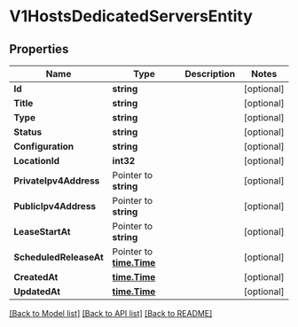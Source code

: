 # V1HostsDedicatedServersEntity

## Properties

Name | Type | Description | Notes
------------ | ------------- | ------------- | -------------
**Id** | **string** |  | [optional] 
**Title** | **string** |  | [optional] 
**Type** | **string** |  | [optional] 
**Status** | **string** |  | [optional] 
**Configuration** | **string** |  | [optional] 
**LocationId** | **int32** |  | [optional] 
**PrivateIpv4Address** | Pointer to **string** |  | [optional] 
**PublicIpv4Address** | Pointer to **string** |  | [optional] 
**LeaseStartAt** | Pointer to **string** |  | [optional] 
**ScheduledReleaseAt** | Pointer to [**time.Time**](time.Time.md) |  | [optional] 
**CreatedAt** | [**time.Time**](time.Time.md) |  | [optional] 
**UpdatedAt** | [**time.Time**](time.Time.md) |  | [optional] 

[[Back to Model list]](../README.md#documentation-for-models) [[Back to API list]](../README.md#documentation-for-api-endpoints) [[Back to README]](../README.md)


